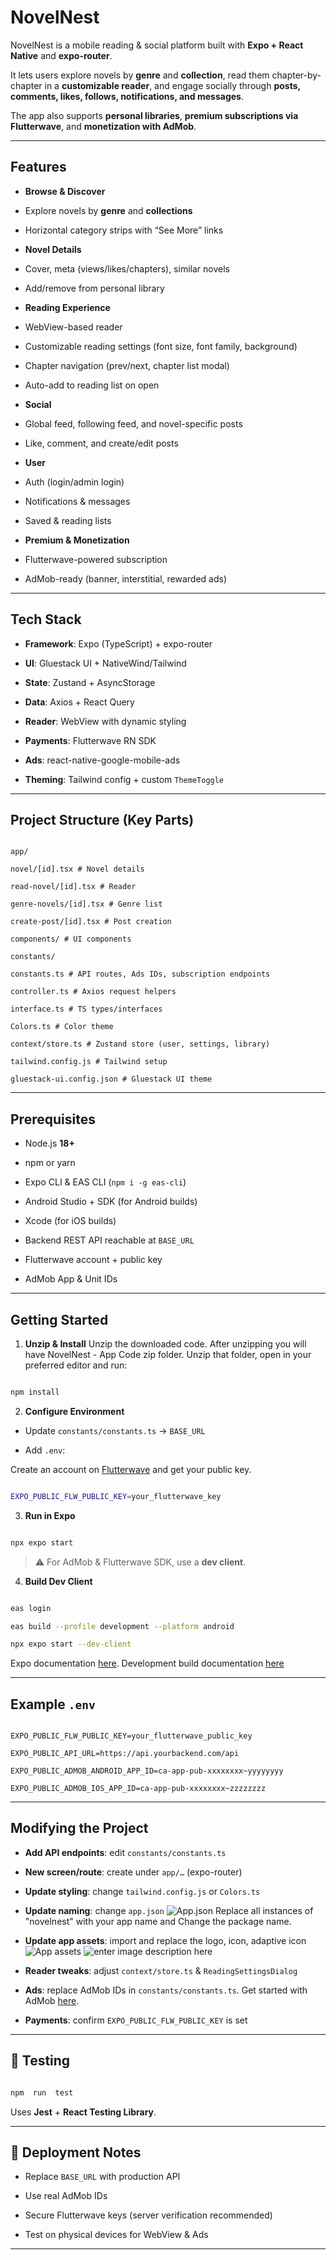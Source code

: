 # NovelNest

NovelNest is a mobile reading & social platform built with **Expo + React Native** and **expo-router**.

It lets users explore novels by **genre** and **collection**, read them chapter-by-chapter in a **customizable reader**, and engage socially through **posts, comments, likes, follows, notifications, and messages**.

The app also supports **personal libraries**, **premium subscriptions via Flutterwave**, and **monetization with AdMob**.

---

## Features

- **Browse & Discover**

- Explore novels by **genre** and **collections**

- Horizontal category strips with “See More” links

- **Novel Details**

- Cover, meta (views/likes/chapters), similar novels

- Add/remove from personal library

- **Reading Experience**

- WebView-based reader

- Customizable reading settings (font size, font family, background)

- Chapter navigation (prev/next, chapter list modal)

- Auto-add to reading list on open

- **Social**

- Global feed, following feed, and novel-specific posts

- Like, comment, and create/edit posts

- **User**

- Auth (login/admin login)

- Notifications & messages

- Saved & reading lists

- **Premium & Monetization**

- Flutterwave-powered subscription

- AdMob-ready (banner, interstitial, rewarded ads)

---

## Tech Stack

- **Framework**: Expo (TypeScript) + expo-router

- **UI**: Gluestack UI + NativeWind/Tailwind

- **State**: Zustand + AsyncStorage

- **Data**: Axios + React Query

- **Reader**: WebView with dynamic styling

- **Payments**: Flutterwave RN SDK

- **Ads**: react-native-google-mobile-ads

- **Theming**: Tailwind config + custom `ThemeToggle`

---

## Project Structure (Key Parts)

```

app/

novel/[id].tsx # Novel details

read-novel/[id].tsx # Reader

genre-novels/[id].tsx # Genre list

create-post/[id].tsx # Post creation

components/ # UI components

constants/

constants.ts # API routes, Ads IDs, subscription endpoints

controller.ts # Axios request helpers

interface.ts # TS types/interfaces

Colors.ts # Color theme

context/store.ts # Zustand store (user, settings, library)

tailwind.config.js # Tailwind setup

gluestack-ui.config.json # Gluestack UI theme

```

---

## Prerequisites

- Node.js **18+**

- npm or yarn

- Expo CLI & EAS CLI (`npm i -g eas-cli`)

- Android Studio + SDK (for Android builds)

- Xcode (for iOS builds)

- Backend REST API reachable at `BASE_URL`

- Flutterwave account + public key

- AdMob App & Unit IDs

---

## Getting Started

1.  **Unzip & Install**
    Unzip the downloaded code. After unzipping you will have NovelNest - App Code zip folder. Unzip that folder, open in your preferred editor and run:

```bash

npm install

```

2.  **Configure Environment**

- Update `constants/constants.ts` → `BASE_URL`

- Add `.env`:

Create an account on [Flutterwave](https://onboarding.flutterwave.com/signup) and get your public key.

```bash

EXPO_PUBLIC_FLW_PUBLIC_KEY=your_flutterwave_key

```

3.  **Run in Expo**

```bash

npx expo start

```

> ⚠️ For AdMob & Flutterwave SDK, use a **dev client**.

4.  **Build Dev Client**

```bash

eas login

eas build --profile development --platform android

npx expo start --dev-client

```

Expo documentation [here](https://docs.expo.dev/get-started/introduction/). Development build documentation [here](https://docs.expo.dev/develop/development-builds/introduction/)

---

## Example `.env`

```env

EXPO_PUBLIC_FLW_PUBLIC_KEY=your_flutterwave_public_key

EXPO_PUBLIC_API_URL=https://api.yourbackend.com/api

EXPO_PUBLIC_ADMOB_ANDROID_APP_ID=ca-app-pub-xxxxxxxx~yyyyyyyy

EXPO_PUBLIC_ADMOB_IOS_APP_ID=ca-app-pub-xxxxxxxx~zzzzzzzz

```

---

## Modifying the Project

- **Add API endpoints**: edit `constants/constants.ts`

- **New screen/route**: create under `app/…` (expo-router)

- **Update styling**: change `tailwind.config.js` or `Colors.ts`

- **Update naming**: change `app.json`
  ![App.json](https://raw.githubusercontent.com/bolumaks/scribe-snap-guide/refs/heads/main/public/appjson.png)
  Replace all instances of "novelnest" with your app name and Change the package name.
- **Update app assets**: import and replace the logo, icon, adaptive icon
  ![App assets](https://raw.githubusercontent.com/bolumaks/scribe-snap-guide/refs/heads/main/public/assets.png)
  ![enter image description here](https://raw.githubusercontent.com/bolumaks/scribe-snap-guide/refs/heads/main/public/assets_folder.png)
- **Reader tweaks**: adjust `context/store.ts` & `ReadingSettingsDialog`

- **Ads**: replace AdMob IDs in `constants/constants.ts`. Get started with AdMob [here](https://admob.google.com/home/).

- **Payments**: confirm `EXPO_PUBLIC_FLW_PUBLIC_KEY` is set

---

## 🧪 Testing

```bash

npm  run  test

```

Uses **Jest** + **React Testing Library**.

---

## 🚢 Deployment Notes

- Replace `BASE_URL` with production API

- Use real AdMob IDs

- Secure Flutterwave keys (server verification recommended)

- Test on physical devices for WebView & Ads

---
